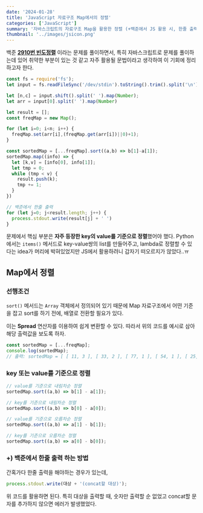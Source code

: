 ```yaml
---
date: '2024-01-28'
title: 'JavaScript 자료구조 Map에서의 정렬'
categories: ['JavaScript']
summary: '자바스크립트의 자료구조 Map을 활용한 정렬 (+백준에서 JS 활용 시, 한줄 출력까지 다뤄봅니다.)'
thumbnail: '../images/jsicon.png'
---
```

백준 **[2910번 빈도정렬](https://www.acmicpc.net/problem/2910)** 이라는 문제를 풀이하면서, 특히 자바스크립트로 문제를 풀이하는데 있어 취약한 부분이 있는 것 같고 자주 활용될 문법이라고 생각하여 이 기회에 정리하고자 한다. 

```js
const fs = require('fs');
let input = fs.readFileSync('/dev/stdin').toString().trim().split('\n');

let [n,c] = input.shift().split(' ').map(Number);
let arr = input[0].split(' ').map(Number)

let result = [];
const freqMap = new Map();

for (let i=0; i<n; i++) {
  freqMap.set(arr[i],(freqMap.get(arr[i])||0)+1);
}

const sortedMap = [...freqMap].sort((a,b) => b[1]-a[1]);
sortedMap.map((info) => {
  let [k,v] = [info[0], info[1]];
  let tmp = 0;
  while (tmp < v) {
    result.push(k);
    tmp += 1;
  }
})

// 백준에서 한줄 출력 
for (let j=0; j<result.length; j++) {
  process.stdout.write(result[j] + ' ')
}
```

문제에서 핵심 부분은 **자주 등장한 key의 value를 기준으로 정렬**했어야 했다. 
Python에서는 `items()` 메서드로 key-value쌍의 list를 만들어주고, lambda로 정렬할 수 있다는 idea가 머리에 박혀있었지만 JS에서 활용하려니 갑자기 떠오르지가 않았다..ㅠ

## Map에서 정렬

### 선행조건
`sort()` 메서드는 `Array` 객체에서 정의되어 있기 때문에 Map 자료구조에서 어떤 기준을 잡고 sort를 하기 전에, 배열로 전환할 필요가 있다. 

이는 **Spread** 연산자를 이용하여 쉽게 변환할 수 있다. 따라서 위의 코드를 예시로 삼아 해당 출력값을 보도록 하자. 
```js
const sortedMap = [...freqMap];
console.log(sortedMap);
// 출력: sortedMap = [ [ 11, 3 ], [ 33, 2 ], [ 77, 1 ], [ 54, 1 ], [ 25, 2 ] ]
```

### key 또는 value를 기준으로 정렬
```js
// value를 기준으로 내림차순 정렬
sortedMap.sort((a,b) => b[1] - a[1]);

// key를 기준으로 내림차순 정렬
sortedMap.sort((a,b) => b[0] - a[0]);

// value를 기준으로 오름차순 정렬
sortedMap.sort((a,b) => a[1] - b[1]);

// key를 기준으로 오름차순 정렬
sortedMap.sort((a,b) => a[0] - b[0]);
```

### +) 백준에서 한줄 출력 하는 방법
간혹가다 한줄 출력을 해야하는 경우가 있는데, 
```js
process.stdout.write(대상 + '(concat할 대상)');
```
위 코드를 활용하면 된다. 특히 대상을 출력할 때, 숫자만 출력할 순 없었고 concat할 문자를 추가하지 않으면 에러가 발생했었다. 